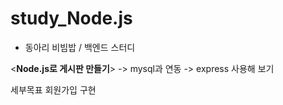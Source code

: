# study_Node.js

* 동아리 비빔밥 / 백엔드 스터디

<**Node.js로 게시판 만들기**>
-> mysql과 연동
-> express 사용해 보기



세부목표
회원가입 구현
